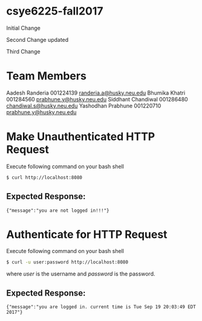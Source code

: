 # csye6225-fall2017

Initial Change

Second Change updated

Third Change
# Team Members

Aadesh Randeria     001224139   randeria.a@husky.neu.edu
Bhumika Khatri      001284560   prabhune.y@husky.neu.edu
Siddhant Chandiwal  001286480   chandiwal.s@husky.neu.edu
Yashodhan Prabhune  001220710   prabhune.y@husky.neu.edu

# Make Unauthenticated HTTP Request

Execute following command on your bash shell
``` bash
$ curl http://localhost:8080
```

## Expected Response:
```
{"message":"you are not logged in!!!"}
```

# Authenticate for HTTP Request

Execute following command on your bash shell
``` bash
$ curl -u user:password http://localhost:8080
```

where *user* is the username and *password* is the password.

## Expected Response:
 ```
 {"message":"you are logged in. current time is Tue Sep 19 20:03:49 EDT 2017"}
 ```
